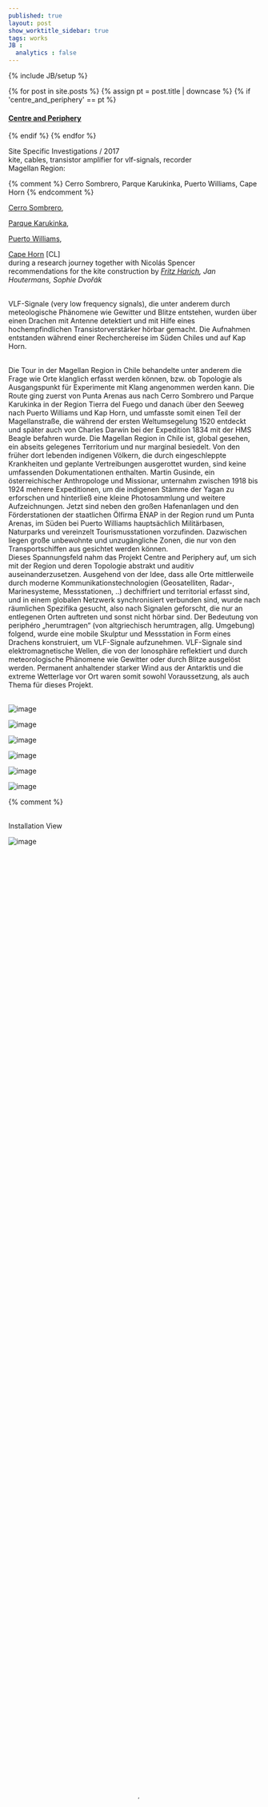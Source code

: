 ```yaml
---
published: true
layout: post
show_worktitle_sidebar: true
tags: works
JB :
  analytics : false
---
```


{% include JB/setup %}


{% for post in site.posts %}
	{% assign pt = post.title | downcase %}
	{% if 'centre_and_periphery' == pt %}
<h4><a href="{{ BASE_PATH }}{{ post.url }}">Centre and Periphery</a></h4>
	{% endif %}
{% endfor %}

<p>
Site Specific Investigations / 2017<br />
kite, cables, transistor amplifier for vlf-signals, recorder<br />
Magellan Region: 

{% comment %}
Cerro Sombrero, Parque Karukinka, Puerto Williams, Cape Horn
{% endcomment %}

<a href="https://www.google.at/maps/place/Cerro+Sombrero,+Primavera,+Magallanes+y+la+Ant%C3%A1rtica+Chilena+Region,+Chile/@-52.7640442,-69.8462031,124210m/data=!3m1!1e3!4m5!3m4!1s0xbdb477e8e7b694e3:0x7834f1e20a9d53fc!8m2!3d-52.764677!4d-69.2862343?dcr=0" target="_blank">Cerro Sombrero</a>, 

<a href="https://www.google.at/maps/place/54%C2%B012'36.4%22S+68%C2%B043'28.7%22W/@-54.210059,-69.1739165,97287m/data=!3m1!1e3!4m13!1m6!3m5!1s0xbc4ce1fb107d20b9:0x58603d6d4545d2b8!2sKarukinka+Park!8m2!3d-54.1011451!4d-69.3567073!3m5!1s0x0:0x0!7e2!8m2!3d-54.2101145!4d-68.7246294?dcr=0" target="_blank">Parque Karukinka</a>, 

<a href="https://www.google.at/maps/place/54%C2%B055'54.4%22S+67%C2%B039'17.7%22W/@-54.9317577,-67.7251158,14800m/data=!3m1!1e3!4m14!1m7!3m6!1s0xbc4eab9a9c58a64d:0x6228943461203c20!2sPuerto+Williams!3b1!8m2!3d-54.9166667!4d-67.6166667!3m5!1s0x0:0x0!7e2!8m2!3d-54.9317629!4d-67.6549037?dcr=0" target="_blank">Puerto Williams</a>, 

<a href="https://www.google.at/maps/place/Cape+Horn/@-55.7426745,-68.4746802,212647m/data=!3m1!1e3!4m5!3m4!1s0xbdac6cdebb562509:0x749830290d55919e!8m2!3d-55.983333!4d-67.2666668?dcr=0" target="_blank">Cape Horn</a> 
[CL]<br />
during a research journey together with Nicolás Spencer<br />
recommendations for the kite construction by <a href="http://www.fhg.at/kreativdrachen/index.php/startseite.html" target="_blank"><i>Fritz Harich</i></a><i>, Jan Houtermans, Sophie Dvořák</i>
<br /><br />			






VLF-Signale (very low frequency signals), die unter anderem durch meteologische Phänomene wie Gewitter und Blitze entstehen, wurden über einen Drachen mit Antenne detektiert und mit Hilfe eines hochempfindlichen Transistorverstärker hörbar gemacht. Die Aufnahmen entstanden während einer Recherchereise im Süden Chiles und auf Kap Horn.<br /><br />

Die Tour in der Magellan Region in Chile behandelte unter anderem die Frage wie Orte klanglich erfasst werden können, bzw. ob Topologie als Ausgangspunkt für Experimente mit Klang angenommen werden kann. Die Route ging zuerst von Punta Arenas aus nach Cerro Sombrero und Parque Karukinka in der Region Tierra del Fuego und danach über den Seeweg nach Puerto Williams und Kap Horn, und umfasste somit einen Teil der Magellanstraße, die während der ersten Weltumsegelung 1520 entdeckt und später auch von Charles Darwin bei der Expedition 1834 mit der HMS Beagle befahren wurde. Die Magellan Region in Chile ist, global gesehen, ein abseits gelegenes Territorium und nur marginal besiedelt. Von den früher dort lebenden indigenen Völkern, die durch eingeschleppte Krankheiten und geplante Vertreibungen ausgerottet wurden, sind keine umfassenden Dokumentationen enthalten. Martin Gusinde, ein österreichischer Anthropologe und Missionar, unternahm zwischen 1918 bis 1924 mehrere Expeditionen, um die indigenen Stämme der Yagan zu erforschen und hinterließ eine kleine Photosammlung und weitere Aufzeichnungen. Jetzt sind neben den großen Hafenanlagen und den Förderstationen der staatlichen Ölfirma ENAP in der Region rund um Punta Arenas, im Süden bei Puerto Williams hauptsächlich Militärbasen, Naturparks und vereinzelt Tourismusstationen vorzufinden. Dazwischen liegen große unbewohnte und unzugängliche Zonen, die nur von den Transportschiffen aus gesichtet werden können.<br />
Dieses Spannungsfeld nahm das Projekt Centre and Periphery auf, um sich mit der Region und deren Topologie abstrakt und auditiv auseinanderzusetzen. Ausgehend von der Idee, dass alle Orte mittlerweile durch moderne Kommunikationstechnologien (Geosatelliten, Radar-, Marinesysteme, Messstationen, ..) dechiffriert und territorial erfasst sind, und in einem globalen Netzwerk synchronisiert verbunden sind, wurde nach räumlichen Spezifika gesucht, also nach Signalen geforscht, die nur an entlegenen Orten auftreten und sonst nicht hörbar sind. Der Bedeutung von periphéro „herumtragen“ (von altgriechisch herumtragen, allg. Umgebung) folgend, wurde eine mobile Skulptur und Messstation in Form eines Drachens konstruiert, um VLF-Signale aufzunehmen. VLF-Signale sind elektromagnetische Wellen, die von der Ionosphäre reflektiert und durch meteorologische Phänomene wie Gewitter oder durch Blitze ausgelöst werden. Permanent anhaltender starker Wind aus der Antarktis und die extreme Wetterlage vor Ort waren somit sowohl Voraussetzung, als auch Thema für dieses Projekt.
<br /><br />

</p>





<img src="{{ site.url }}/images/drachen_parque_karukinka_small.jpg" alt="image">
<p></p>
<img src="{{ site.url }}/images/drachen_cape_horn_small.jpg" alt="image">
<p></p>
<img src="{{ site.url }}/images/drachen_bahia_inutil_small.jpg" alt="image">
<p></p>
<img src="{{ site.url }}/images/drachen_puerto_williams_small.jpg" alt="image">
<p></p>
<img src="{{ site.url }}/images/drachen_cape_horn2_small.jpg" alt="image">
<p></p>
<img src="{{ site.url }}/images/drachen_barco_small.jpg" alt="image">



{% comment %}

<p> <br />Installation View<br /></p>
<img src="{{ site.url }}/images/am_room_small.jpg" alt="image">


<video preload="metadata" poster="{{ site.url }}/images/am_night_poster.jpg" width="100%" height="100%" controls>
  <source src="{{ site.url }}/images/am_night.mp4" type="video/mp4">
</video>

<br />
<p></p>
<audio controls style="width: 100%">
  <source src="{{ site.url }}/images/konfrontationen10.mp3" type="audio/mpeg">	
</audio>


<p></p>
<audio controls style="width: 100%">
  <source src="{{ site.url }}/images/konfrontationen11.mp3" type="audio/mpeg">
</audio>


<p></p>
<audio controls style="width: 100%">
  <source src="{{ site.url }}/images/konfrontationen13.mp3" type="audio/mpeg">
  
</audio>


{% endcomment %}


{% comment %}
<font color="grey">(c)<br /></font>
{% endcomment %}
